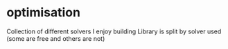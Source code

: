 # optimisation
Collection of different solvers I enjoy building
Library is split by solver used (some are free and others are not)
